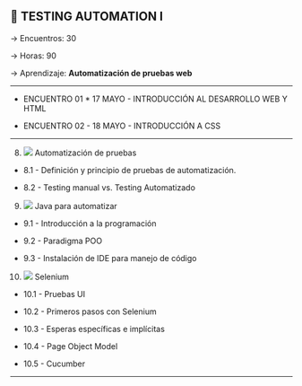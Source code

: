 ## :book: TESTING AUTOMATION I

-> Encuentros: 30

-> Horas: 90

-> Aprendizaje: **Automatización de pruebas web**

---


- ENCUENTRO 01 * 17 MAYO  - INTRODUCCIÓN AL DESARROLLO WEB Y HTML

- ENCUENTRO 02 - 18 MAYO - INTRODUCCIÓN A CSS

---

8. <img src="https://img.icons8.com/external-flaticons-flat-flat-icons/30/null/external-qa-agile-flaticons-flat-flat-icons.png"/> Automatización de pruebas

- 8.1 - Definición y principio de pruebas de automatización.

- 8.2 - Testing manual vs. Testing Automatizado

9. <img src="https://img.icons8.com/external-flaticons-flat-flat-icons/30/null/external-qa-agile-flaticons-flat-flat-icons.png"/> Java para automatizar

- 9.1 - Introducción a la programación

- 9.2 - Paradigma POO

- 9.3 - Instalación de IDE para manejo de código

10. <img src="https://img.icons8.com/external-flaticons-flat-flat-icons/30/null/external-qa-agile-flaticons-flat-flat-icons.png"/> Selenium

- 10.1 - Pruebas UI

- 10.2 - Primeros pasos con Selenium

- 10.3 - Esperas específicas e implícitas

- 10.4 - Page Object Model

- 10.5 - Cucumber

---

